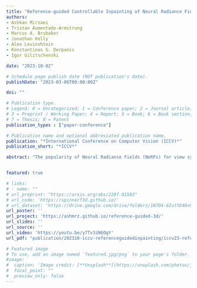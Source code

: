 ```yaml
---
title: "Reference-guided Controllable Inpainting of Neural Radiance Fields"
authors:
- Ashkan Mirzaei
- Tristan Aumentado-Armstrong
- Marcus A. Brubaker
- Jonathan Kelly
- Alex Levinshtein
- Konstantinos G. Derpanis
- Igor Gilitschenski

date: "2023-10-02"

# Schedule page publish date (NOT publication's date).
publishDate: "2023-03-06T00:00:00Z"

doi: ""

# Publication type.
# Legend: 0 = Uncategorized; 1 = Conference paper; 2 = Journal article;
# 3 = Preprint / Working Paper; 4 = Report; 5 = Book; 6 = Book section;
# 7 = Thesis; 8 = Patent
publication_types : ["paper-conference"]

# Publication name and optional abbreviated publication name.
publication: "*International Conference on Computer Vision (ICCV)*"
publication_short: "*ICCV*"

abstract: "The popularity of Neural Radiance Fields (NeRFs) for view synthesis has led to a desire for NeRF editing tools. Here, we focus on inpainting regions in a view-consistent and controllable manner. In addition to the typical NeRF inputs and masks delineating the unwanted region in each view, we require only a single inpainted view of the scene, i.e., a reference view. We use monocular depth estima- tors to back-project the inpainted view to the correct 3D positions. Then, via a novel rendering technique, a bilat- eral solver can construct view-dependent effects in non- reference views, making the inpainted region appear consis- tent from any view. For non-reference disoccluded regions, which cannot be supervised by the single reference view, we devise a method based on image inpainters to guide both the geometry and appearance. Our approach shows superior performance to NeRF inpainting baselines, with the addi- tional advantage that a user can control the output via a single inpainted image."


featured: true

# links:
# - name: ""
# url_preprint: "https://arxiv.org/abs/2207.01583"
# url_code: 'https://spinnerf3d.github.io/'
# url_dataset: 'https://drive.google.com/drive/folders/1N7D4-6IutYD40v9lfXGSVbWrd47UdJEC?usp=share_link'
url_poster: ''
url_project: 'https://ashmrz.github.io/reference-guided-3d/'
url_slides: ''
url_source: ''
url_video: 'https://youtu.be/y7Tv3iN6OgY'
url_pdf: "publication/202310-iccv-referenceguidedinpainting/iccv23-referenceguidedinpainting.pdf"

# Featured image
# To use, add an image named `featured.jpg/png` to your page's folder. 
#image:
#  caption: 'Image credit: [**Unsplash**](https://unsplash.com/photos/jdD8gXaTZsc)'
#  focal_point: ""
#  preview_only: false
---
```

